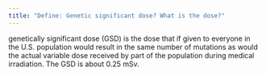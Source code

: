 ```yaml
---
title: "Define: Genetic significant dose? What is the dose?"
---
```

genetically significant dose (GSD) is the dose that if given to everyone in the U.S. population would result in the same number of mutations as would the actual variable dose received by part of the population during medical irradiation. The GSD is about 0.25 mSv.

